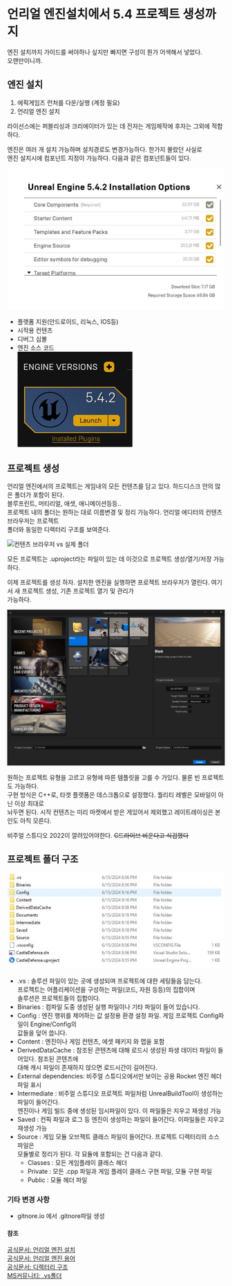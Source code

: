 # 언리얼 엔진설치에서 5.4 프로젝트 생성까지

엔진 설치까지 가이드를 써야하나 싶지만 빠지면 구성이 뭔가 어색해서 넣었다.  
오랜만이니까.

## 엔진 설치

1. 에픽게임즈 런처를 다운/실행 (계정 필요)
2. 언리얼 엔진 설치

라이선스에는 퍼블리싱과 크리에이터가 있는 데 전자는 게임제작에 후자는 그외에 적합하다.

엔진은 여러 개 설치 가능하며 설치경로도 변경가능하다. 한가지 몰랐던 사실로  
엔진 설치시에 컴포넌트 지정이 가능하다. 다음과 같은 컴포넌트들이 있다.

![엔진 컴포넌트 종류](./엔진%20설치%20옵션.JPG)

- 플랫폼 지원(안드로이드, 리눅스, IOS등)
- 시작용 컨텐츠
- 디버그 심볼
- 엔진 소스 코드  
  ![엔진 설치 완료](./엔진%20설치%20완료.JPG)

## 프로젝트 생성

언리얼 엔진에서의 프로젝트는 게임내의 모든 컨텐츠를 담고 있다. 하드디스크 안의 많은 폴더가 포함이 된다.  
블루프린트, 머티리얼, 애셋, 애니메이션등등..  
프로젝트 내의 폴더는 원하는 대로 이름변경 및 정리 가능하다. 언리얼 에디터의 컨텐츠 브라우저는 프로젝트  
폴더와 동일한 디렉터리 구조를 보여준다.

![컨텐츠 브라우저 vs 실제 폴더](https://d1iv7db44yhgxn.cloudfront.net/documentation/images/517116e1-fe44-4985-b542-88d7565cb759/project-folder-structure.png)

모든 프로젝트는 .uproject라는 파일이 있는 데 이것으로 프로젝트 생성/열기/저장 가능하다.

이제 프로젝트를 생성 하자.
설치한 엔진을 실행하면 프로젝트 브라우저가 열린다. 여기서 새 프로젝트 생성, 기존 프로젝트 열기 및 관리가  
가능하다.

![프로젝트 브라우저](./프로젝트%20에디터.JPG)

원하는 프로젝트 유형을 고르고 유형에 따른 템플릿을 고를 수 가있다. 물론 빈 프로젝트도 가능하다.  
구현 방식은 C++로, 타겟 플랫폼은 데스크톱으로 설정했다. 퀄리티 레벨은 모바일이 아닌 이상 최대로  
놔두면 된다. 시작 컨텐츠는 미리 마켓에서 받은 게있어서 제외했고 레이트레이싱은 본인도 아직 모른다.

비주얼 스튜디오 2022이 깔려있어야한다. ~~C드라이브 비운다고 식겁했다~~

## 프로젝트 폴더 구조

![프로젝트 폴더](./디렉터리%20구조.JPG)

- .vs : 솔루션 파일이 있는 곳에 생성되며 프로젝트에 대한 세팅들음 담는다.  
  프로젝트는 어플리케이션을 구성하는 파일(코드, 자원 등등)의 집합이며  
  솔루션은 프로젝트들의 집합이다.
- Binaries : 컴파일 도중 생성된 실행 파일이나 기타 파일이 들어 있습니다.
- Config : 엔진 행위를 제어하는 값 설정용 환경 설정 파일. 게임 프로젝트 Config파일이 Engine/Config의  
  값들을 덮어 씁니다.
- Content : 엔진이나 게임 컨텐츠, 에셋 패키지 와 맵을 포함
- DerivedDataCache : 참조된 콘텐츠에 대해 로드시 생성된 파생 데이터 파일이 들어있다. 참조된 콘텐츠에  
  대해 캐시 파일이 존재하지 않으면 로드시간이 길어진다.
- External dependencies: 비주얼 스튜디오에서만 보이는 공용 Rocket 엔진 헤더 파일 표시
- Intermediate : 비주얼 스튜디오 프로젝트 파일처럼 UnrealBuildTool이 생성하는 파일이 들어간다.  
   엔진이나 게임 빌드 중에 생성된 임시파일이 있다. 이 파일들은 지우고 재생성 가능
- Saved : 컨픽 파일과 로그 등 엔진이 생성하는 파일이 들어간다. 이파일들은 지우고 재생성 가능
- Source : 게임 모듈 오브젝트 클래스 파일이 들어간다. 프로젝트 디렉터리의 소스파일은  
  모듈별로 정리가 된다. 각 묘듈에 포함되는 건 다음과 같다.
  - Classes : 모든 게임플레이 클래스 헤더
  - Private : 모든 .cpp 파일과 게임 플레이 클래스 구현 파일, 모듈 구현 파일
  - Public : 모듈 헤더 파일

### 기타 변경 사항

- gitnore.io 에서 .gitnore파일 생성

#### 참조

[공식문서: 언리얼 엔진 설치](https://dev.epicgames.com/documentation/ko-kr/unreal-engine/installing-unreal-engine)  
[공식문서: 언리얼 엔진 용어](https://dev.epicgames.com/documentation/ko-kr/unreal-engine/unreal-engine-terminology)  
[공식문서: 디렉터리 구조](https://dev.epicgames.com/documentation/ko-kr/unreal-engine/unreal-engine-directory-structure)  
[MS커뮤니티: .vs폴더](https://answers.microsoft.com/en-us/windows/forum/all/why-is-there-a-vs-folder-always-appearing-on/d3bad3b2-d607-4935-8b18-5b4256be19e4)
